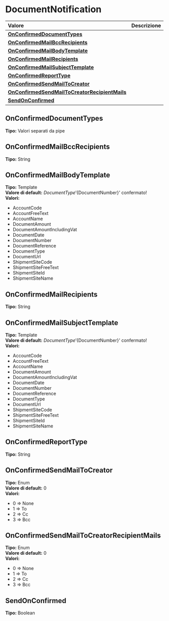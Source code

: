 # DocumentNotification

| Valore | Descrizione |
| :--- | :--- |
| [**OnConfirmedDocumentTypes**](documentnotification.md#onconfirmeddocumenttypes) |  |
| [**OnConfirmedMailBccRecipients**](documentnotification.md#onconfirmedmailbccrecipients) |  |
| [**OnConfirmedMailBodyTemplate**](documentnotification.md#onconfirmedmailbodytemplate) |  |
| [**OnConfirmedMailRecipients**](documentnotification.md#onconfirmedmailrecipients) |  |
| [**OnConfirmedMailSubjectTemplate**](documentnotification.md#onconfirmedmailsubjecttemplate) |  |
| [**OnConfirmedReportType**](documentnotification.md#onconfirmedreporttype) |  |
| [**OnConfirmedSendMailToCreator**](documentnotification.md#onconfirmedsendmailtocreator) |  |
| [**OnConfirmedSendMailToCreatorRecipientMails**](documentnotification.md#onconfirmedsendmailtocreatorrecipientmails) |  |
| [**SendOnConfirmed**](documentnotification.md#sendonconfirmed) |  |

## OnConfirmedDocumentTypes

**Tipo:** Valori separati da pipe

## OnConfirmedMailBccRecipients

**Tipo:** String

## OnConfirmedMailBodyTemplate

**Tipo:** Template  
**Valore di default:** ${DocumentType} '${DocumentNumber}' confermato!  
**Valori:**

* AccountCode
* AccountFreeText
* AccountName
* DocumentAmount
* DocumentAmountIncludingVat
* DocumentDate
* DocumentNumber
* DocumentReference
* DocumentType
* DocumentUrl
* ShipmentSiteCode
* ShipmentSiteFreeText
* ShipmentSiteId
* ShipmentSiteName

## OnConfirmedMailRecipients

**Tipo:** String

## OnConfirmedMailSubjectTemplate

**Tipo:** Template  
**Valore di default:** ${DocumentType} '${DocumentNumber}' confermato!  
**Valori:**

* AccountCode
* AccountFreeText
* AccountName
* DocumentAmount
* DocumentAmountIncludingVat
* DocumentDate
* DocumentNumber
* DocumentReference
* DocumentType
* DocumentUrl
* ShipmentSiteCode
* ShipmentSiteFreeText
* ShipmentSiteId
* ShipmentSiteName

## OnConfirmedReportType

**Tipo:** String

## OnConfirmedSendMailToCreator

**Tipo:** Enum  
**Valore di default:** 0  
**Valori:**

* 0 =&gt; None
* 1 =&gt; To
* 2 =&gt; Cc
* 3 =&gt; Bcc

## OnConfirmedSendMailToCreatorRecipientMails

**Tipo:** Enum  
**Valore di default:** 0  
**Valori:**

* 0 =&gt; None
* 1 =&gt; To
* 2 =&gt; Cc
* 3 =&gt; Bcc

## SendOnConfirmed

**Tipo:** Boolean
